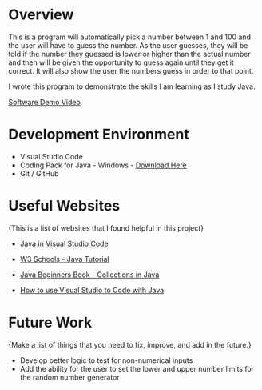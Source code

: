 # Overview


This is a program will automatically pick a number between 1 and 100 and the user will have to guess the number.  As the user guesses, they will be told if the number they guessed is lower or higher than the actual number and then will be given the opportunity to guess again until they get it correct.  It will also show the user the numbers guess in order to that point.

I wrote this program to demonstrate the skills I am learning as I study Java.


[Software Demo Video](http://youtube.link.goes.here)

# Development Environment

* Visual Studio Code
* Coding Pack for Java - Windows - [Download Here](https://aka.ms/vscode-java-installer-win)
* Git / GitHub

# Useful Websites

{This is a list of websites that I found helpful in this project}

- [Java in Visual Studio Code](https://code.visualstudio.com/docs/languages/java)
- [W3 Schools - Java Tutorial](https://www.w3schools.com/java/default.asp)

- [Java Beginners Book - Collections in Java](https://beginnersbook.com/java-collections-tutorials/)

- [How to use Visual Studio to Code with Java](https://www.baeldung.com/java-visual-studio-code)

# Future Work

{Make a list of things that you need to fix, improve, and add in the future.}

- Develop better logic to test for non-numerical inputs
- Add the ability for the user to set the lower and upper number limits for the random number generator

